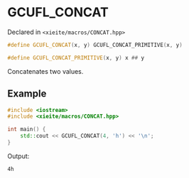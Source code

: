 # GCUFL_CONCAT
Declared in `<xieite/macros/CONCAT.hpp>`
```cpp
#define GCUFL_CONCAT(x, y) GCUFL_CONCAT_PRIMITIVE(x, y)

#define GCUFL_CONCAT_PRIMITIVE(x, y) x ## y
```
Concatenates two values.
## Example
```cpp
#include <iostream>
#include <xieite/macros/CONCAT.hpp>

int main() {
	std::cout << GCUFL_CONCAT(4, 'h') << '\n';
}
```
Output:
```
4h
```
